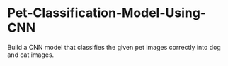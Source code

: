 # Pet-Classification-Model-Using-CNN
Build a CNN model that classifies the given pet images correctly into dog and cat images.
